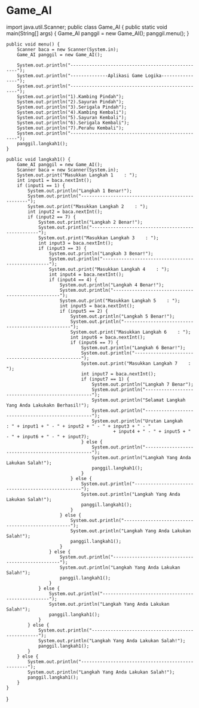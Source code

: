 # Game_AI
import java.util.Scanner;
public class Game_AI {
    public static void main(String[] args) {
        Game_AI panggil = new Game_AI();
        panggil.menu();
    }

    public void menu() {
        Scanner baca = new Scanner(System.in);
        Game_AI panggil = new Game_AI();

        System.out.println("--------------------------------------------------");
        System.out.println("--------------Aplikasi Game Logika----------------");
        System.out.println("--------------------------------------------------");
        System.out.println("1).Kambing Pindah");
        System.out.println("2).Sayuran Pindah");
        System.out.println("3).Serigala Pindah");
        System.out.println("4).Kambing Kembali");
        System.out.println("5).Sayuran Kembali");
        System.out.println("6).Serigala Kembali");
        System.out.println("7).Perahu Kembali");
        System.out.println("--------------------------------------------------");
        panggil.langkah1();
    }

    public void langkah1() {
        Game_AI panggil = new Game_AI();
        Scanner baca = new Scanner(System.in);
        System.out.print("Masukkan Langkah 1    : ");
        int input1 = baca.nextInt();
        if (input1 == 1) {
            System.out.println("Langkah 1 Benar!");
            System.out.println("--------------------------------------------------");
            System.out.print("Masukkan Langkah 2    : ");
            int input2 = baca.nextInt();
            if (input2 == 7) {
                System.out.println("Langkah 2 Benar!");
                System.out.println("--------------------------------------------------");
                System.out.print("Masukkan Langkah 3    : ");
                int input3 = baca.nextInt();
                if (input3 == 3) {
                    System.out.println("Langkah 3 Benar!");
                    System.out.println("--------------------------------------------------");
                    System.out.print("Masukkan Langkah 4    : ");
                    int input4 = baca.nextInt();
                    if (input4 == 4) {
                        System.out.println("Langkah 4 Benar!");
                        System.out.println("--------------------------------------------------");
                        System.out.print("Masukkan Langkah 5    : ");
                        int input5 = baca.nextInt();
                        if (input5 == 2) {
                            System.out.println("Langkah 5 Benar!");
                            System.out.println("--------------------------------------------------");
                            System.out.print("Masukkan Langkah 6    : ");
                            int input6 = baca.nextInt();
                            if (input6 == 7) {
                                System.out.println("Langkah 6 Benar!");
                                System.out.println("--------------------------------------------------");
                                System.out.print("Masukkan Langkah 7    : ");
                                int input7 = baca.nextInt();
                                if (input7 == 1) {
                                    System.out.println("Langkah 7 Benar");
                                    System.out.println("--------------------------------------------------");
                                    System.out.println("Selamat Langkah Yang Anda Lakukakn Berhasil!");
                                    System.out.println("--------------------------------------------------");
                                    System.out.println("Urutan Langkah    : " + input1 + " - " + input2 + " - " + input3 + " - "
                                            + input4 + " - " + input5 + " - " + input6 + " - " + input7);
                                } else {
                                    System.out.println("--------------------------------------------------");
                                    System.out.println("Langkah Yang Anda Lakukan Salah!");
                                    panggil.langkah1();
                                }
                            } else {
                                System.out.println("--------------------------------------------------");
                                System.out.println("Langkah Yang Anda Lakukan Salah!");
                                panggil.langkah1();
                            }
                        } else {
                            System.out.println("--------------------------------------------------");
                            System.out.println("Langkah Yang Anda Lakukan Salah!");
                            panggil.langkah1();
                        }
                    } else {
                        System.out.println("--------------------------------------------------");
                        System.out.println("Langkah Yang Anda Lakukan Salah!");
                        panggil.langkah1();
                    }
                } else {
                    System.out.println("--------------------------------------------------");
                    System.out.println("Langkah Yang Anda Lakukan Salah!");
                    panggil.langkah1();
                }
            } else {
                System.out.println("--------------------------------------------------");
                System.out.println("Langkah Yang Anda Lakukan Salah!");
                panggil.langkah1();
            }
        } else {
            System.out.println("--------------------------------------------------");
            System.out.println("Langkah Yang Anda Lakukan Salah!");
            panggil.langkah1();
        }
    }

}
